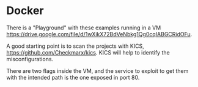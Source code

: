# Docker

There is a "Playground" with these examples running in a VM https://drive.google.com/file/d/1wXikX72BdVeNbkg1Qg0cqIABGCRidOFu.

A good starting point is to scan the projects with KICS, https://github.com/Checkmarx/kics. KICS will help to identify the misconfigurations.

There are two flags inside the VM, and the service to exploit to get them with the intended path is the one exposed in port 80.
